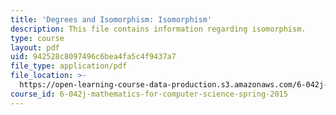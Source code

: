 ```yaml
---
title: 'Degrees and Isomorphism: Isomorphism'
description: This file contains information regarding isomorphism.
type: course
layout: pdf
uid: 942528c8097496c6bea4fa5c4f9437a7
file_type: application/pdf
file_location: >-
  https://open-learning-course-data-production.s3.amazonaws.com/6-042j-mathematics-for-computer-science-spring-2015/942528c8097496c6bea4fa5c4f9437a7_MIT6_042JS15_Isomorphism.pdf
course_id: 6-042j-mathematics-for-computer-science-spring-2015
---
```

